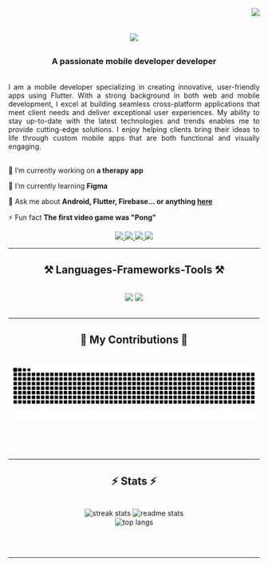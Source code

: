 <img align="right" src="https://visitor-badge.laobi.icu/badge?page_id=mukwambo.mukwambo" />

<h1 align="center">
    <img src="https://readme-typing-svg.herokuapp.com/?font=Righteous&size=35&center=true&vCenter=true&width=500&height=70&duration=4000&lines=Hello+There!+👋;+I'm+Brian+Mukwambo!;" />
</h1>

<h3 align="center">A passionate mobile developer developer</h3>

<br/>

<div align="justify">
I am a mobile developer specializing in creating innovative, user-friendly apps using Flutter. With a strong background in both web and mobile development, I excel at building seamless cross-platform applications that meet client needs and deliver exceptional user experiences. My ability to stay up-to-date with the latest technologies and trends enables me to provide cutting-edge solutions. I enjoy helping clients bring their ideas to life through custom mobile apps that are both functional and visually engaging.
 </div>

<br/>

<div align="justify">
  
 🔭 I’m currently working on **a therapy app**
 
 🌱 I’m currently learning **Figma**

💬 Ask me about **Android, Flutter, Firebase... or anything [here](obrianmukwambo@gmail.com)**

⚡ Fun fact **The first video game was "Pong"**

 </div>
 
<div align="center"> 
  <a href="mailto:obrianmukwambo@gmail.com">
    <img src="https://img.shields.io/badge/Gmail-333333?style=for-the-badge&logo=gmail&logoColor=red" />
  </a>
  <a href="https://linkedin.com/in/brian-mukwambo-80b685268/" target="_blank">
    <img src="https://img.shields.io/badge/LinkedIn-0077B5?style=for-the-badge&logo=linkedin&logoColor=white" />
  </a>
  <a href="https://instagram.com/_mukwambo_/">
    <img src="https://img.shields.io/badge/Instagram-E4405F?style=for-the-badge&logo=instagram&logoColor=white" />
  </a>
  <a href="#">
     <img src="https://img.shields.io/badge/Portfolio-FF5722?style=for-the-badge&logo=todoist&logoColor=white" /> <!-- sqlite, safari, google-chrome are other good icon options -->
  </a>
</div>

 <hr/>
 
<h2 align="center">⚒️ Languages-Frameworks-Tools ⚒️</h2>
<br/>
<div align="center">
    <img src="https://skillicons.dev/icons?i=androidstudio,flutter,dart,java,kotlin,firebase,html,css,javascript,typescript,python" />
    <img src="https://skillicons.dev/icons?i=vscode,github,figma,git,linux,ubuntu,pycharm,idea,vim" /><br>
</div>

<br/>
<hr/>

<div align="center">
  <h2>🐍 My Contributions 🐍</h2>
  <br>
  <img alt="snake eating my contributions" src="https://raw.githubusercontent.com/mukwambo/mukwambo/output/github-contribution-grid-snake.svg" />
  
  <br/><br/><br/>
</div>

<hr/>

<h2 align="center">⚡ Stats ⚡</h2>
<br><div align=center>
  <img width=390 src="https://github-readme-streak-stats-mukwambo.vercel.app/?user=mukwambo&count_private=true&theme=react&border_radius=10" alt="streak stats"/>
  <img width=390 src="https://github-readme-stats-mukwambo.vercel.app/api?username=mukwambo&count_private=true&show_icons=true&theme=react&rank_icon=github&border_radius=10" alt="readme stats" />
  <br/>
  <img width=325 align="center" src="https://github-readme-stats-mukwambo.vercel.app/api/top-langs/?username=salesp07&hide=HTML&langs_count=8&layout=compact&theme=react&border_radius=10&size_weight=0.5&count_weight=0.5&exclude_repo=github-readme-stats" alt="top langs" />
</div>

<br/><br/>

<hr/>

<br/>

